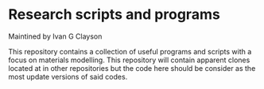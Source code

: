 # Research scripts and programs
Maintined by Ivan G Clayson

This repository contains a collection of useful programs and scripts with a focus on materials modelling.
This repository will contain apparent clones located at in other repositories but the code here should be consider as the most update versions of said codes.
